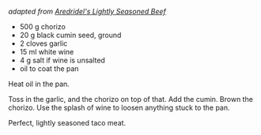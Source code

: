 *adapted from [Aredridel's Lightly Seasoned Beef](aredridel_lightly_seasoned_beef.md)*

* 500 g chorizo
* 20 g black cumin seed, ground
* 2 cloves garlic
* 15 ml white wine
* 4 g salt if wine is unsalted
* oil to coat the pan

Heat oil in the pan.

Toss in the garlic, and the chorizo on top of that.
Add the cumin. Brown the chorizo.
Use the splash of wine to loosen anything stuck to the pan.

Perfect, lightly seasoned taco meat.
